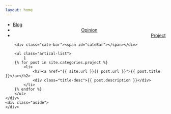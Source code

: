 ```yaml
---
layout: home
---
```


<div class="index-content blog">
    <div class="section">
        <ul class="artical-cate">
            <li class="on"><a href="{{ site.url }}"><span>Blog</span></a></li>
            <li style="text-align:center"><a href="{{ site.url }}/opinion"><span>Opinion</span></a></li>
            <li style="text-align:right"><a href="{{ site.url }}/project"><span>Project</span></a></li>
        </ul>

        <div class="cate-bar"><span id="cateBar"></span></div>

        <ul class="artical-list">
            1
        {% for post in site.categories.project %}
            <li>
                <h2><a href="{{ site.url }}{{ post.url }}">{{ post.title }}</a></h2>
                <div class="title-desc">{{ post.description }}</div>
            </li>
        {% endfor %}
        </ul>
    </div>
    <div class="aside">
    </div>
</div>
